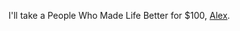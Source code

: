 I'll take a People Who Made Life Better for $100, <a href="https://slate.com/culture/2020/11/alex-trebek-dies-tributes-social-media.html">Alex</a>. 
